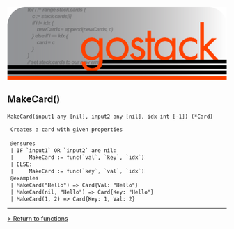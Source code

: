 ![Banner](../../images/gostack_SmallerTransparent.png)

 <h2>MakeCard()</h2>

 `MakeCard(input1 any [nil], input2 any [nil], idx int [-1]) (*Card)`

```
 Creates a card with given properties
 
 @ensures
 | IF `input1` OR `input2` are nil:
 |     MakeCard := func(`val`, `key`, `idx`)
 | ELSE:
 |     MakeCard := func(`key`, `val`, `idx`)
 @examples
 | MakeCard("Hello") => Card{Val: "Hello"}
 | MakeCard(nil, "Hello") => Card{Key: "Hello"}
 | MakeCard(1, 2) => Card{Key: 1, Val: 2}
```

---

 [> Return to functions](../functionsAPI.md)